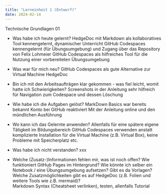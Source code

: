 ```yaml
---
title: "Lerneinheit 1 (Entwurf)"
date: 2024-02-14
---
```


Technische Grundlagen 01

- Was habe ich heute gelernt?
HedgeDoc mit Markdown als kollaboratives Tool kennengelernt, dynamischer Unterricht
GitHub Codespaces kennengelernt (für Übungsumgebung) und Zugang über das Repository von Felix Lohmeier
GitHub Codespaces als hilfreiches Tool für die Nutzung einer vorbereiteten Übungsumgebung

- Was war für mich neu?
GitHub Codespaces als gute Alternative zur Virtual Machine
HedgeDoc

- Bin ich mit den Arbeitsaufträgen klar gekommen - was fiel leicht, womit hatte ich Schwierigkeiten?
Screenshots in der Anleitung sehr hilfreich für Navigation zum Codespace und dessen Löschung

- Wie habe ich die Aufgaben gelöst?
MarkDown Basics war bereits bekannt
Konto bei GitHub reaktiviert
Mit der Anleitung online und den mündlichen Ausführung

- Wo kann ich das Gelernte anwenden?
Allenfalls für eine spätere eigene Tätigkeit im Bildungsbereich
GitHub Codespaces verwenden anstatt komplizierte Installation für die Virtual Machine (z.B. Virtual Box), keine Probleme mit Speicherplatz etc.

- Was habe ich nicht verstanden?
xxx

- Welche (Zusatz-)Informationen fehlen mir, was ist noch offen?
Wie funktioniert GitHub Pages im Hintergrund? Wie könnte ich selber ein Notebook / eine Übungsumgebung aufsetzen? Gibt es da Vorlagen? <br>
Welche Zusatzmöglichkeiten gibt es auf HedgeDoc (z.B. Folien und weitere Tools wie z.B. mermaid)? <br>
Markdown Syntax (Cheatsheet verlinken), testen, allenfalls Tutorial <br>
